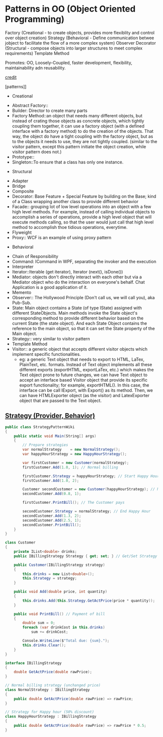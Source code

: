 # Patterns in OO (Object Oriented Programming)

Factory (Creational - to create objects, provides more flexiblity and control over object creation)
Strategy (Behavioral - Define communication betwee jobject to facilitate the flow of a more complex system)
Observer
Decorator (Structural - compose objects into larger structures to meet complex requirements)
Template Method

Promotes: OO, Loosely-Coupled, faster development, flexibility, maintainability adn reusability.

[credit](http://www.dofactory.com/net/visitor-design-pattern)

[patterns]]
* Creational 
 - Abstract Factory::
 - Builder: Director to create many parts
 - Factory Method::an object that needs many different objects, but instead of crating those objects as concrete objects, which tightly coupling them together, it can use a factory object (with a defined interface with a factory method) to do the creation of the objects. That way, the object do have a tight coupling with the factory object, but as to the objects it needs to use, they are not tightly coupled. (similar to the visitor pattern, except this pattern initiate the object creation, while visitor pattern does not.) 
 - Prototype::
 - Singleton::To ensure that a class has only one instance.

* Structural
 - Adapter
 - Bridge
 - Composite
 - Decorator: Base Feature + Special Feature by building on the Base; kind of a Class wrapping another class to provide different behavior
 - Facade:: grouping lot of low level operations into an object with a few high level methods. For example, instead of calling individual objects to accomplish a series of operations, provide a high level object that will execute methods calling, so that the user would just call that high level method to accomplish thoe tidious operations, everytime.
 - Flyweight
 - Proxy:: WCF is an example of using proxy pattern

* Behavioral
 - Chain of Responsibility
 - Command: ICommand in WPF, separating the invoker and the execution
 - Interpreter
 - Iterator::Iterable (get iterator), Iterator (next(), isDone()) 
 - Mediator: objects don't directly interact with each other but via a Mediator object who do the interaction on everyone's behalf. Chat Application is a good application of it.
 - Memento
 - Observer:: The Hollywood Principle (Don't call us, we will call you), aka Pub-Sub. 
 - State: Main object contains a State (of type IState) assigned with different StateObjects. Main methods invoke the State object's corresponding method to provide different behavior based on the current State (the state object). And each State Object contains the reference to the main object, so that it can set the State property of the Main object.
 - Strategy:: very similar to visitor pattern
 - Template Method
 - Visitor:: a generic object that accepts different visitor objects which implement specific functionalities.
   - eg: a generic Text object that needs to export to HTML, LaTex, PlainText, etc. formats. Instead of Text object implements all these different exports (exportHTML, exportLaTex, etc.) which makes the Text object prone to future changes, we can have Text object to accept an interface based Visitor object that provide its specific export functionality; for example, exportHTML(). In this case, the interface can be call IExport, with Export() as its method. Then, we can have HTMLExporter object (as the visitor) and LatexExporter object that are passed to the Text object.

## [Strategy (Provider, Behavior)](https://en.wikipedia.org/wiki/Strategy_pattern)

```csharp
public class StrategyPatternWiki
{
    public static void Main(String[] args)
    {
        // Prepare strategies
        var normalStrategy    = new NormalStrategy();
        var happyHourStrategy = new HappyHourStrategy();

        var firstCustomer = new Customer(normalStrategy);
        firstCustomer.Add(1.0, 1); // Normal billing

        firstCustomer.Strategy = happyHourStrategy; // Start Happy Hour
        firstCustomer.Add(1.0, 2);

        Customer secondCustomer = new Customer(happyHourStrategy); // New Customer
        secondCustomer.Add(0.8, 1);

        firstCustomer.PrintBill(); // The Customer pays

        secondCustomer.Strategy = normalStrategy; // End Happy Hour
        secondCustomer.Add(1.3, 2);
        secondCustomer.Add(2.5, 1);
        secondCustomer.PrintBill();
    }
}

class Customer
{
    private IList<double> drinks;
    public IBillingStrategy Strategy { get; set; } // Get/Set Strategy

    public Customer(IBillingStrategy strategy)
    {
        this.drinks = new List<double>();
        this.Strategy = strategy;
    }

    public void Add(double price, int quantity)
    {
        this.drinks.Add(this.Strategy.GetActPrice(price * quantity));
    }

    public void PrintBill() // Payment of bill
    {
        double sum = 0;
        foreach (var drinkCost in this.drinks)
            sum += drinkCost;

        Console.WriteLine($"Total due: {sum}.");
        this.drinks.Clear();
    }
}

interface IBillingStrategy
{
    double GetActPrice(double rawPrice);
}

// Normal billing strategy (unchanged price)
class NormalStrategy : IBillingStrategy
{
    public double GetActPrice(double rawPrice) => rawPrice;
}

// Strategy for Happy hour (50% discount)
class HappyHourStrategy : IBillingStrategy
{
    public double GetActPrice(double rawPrice) => rawPrice * 0.5;
}

```
